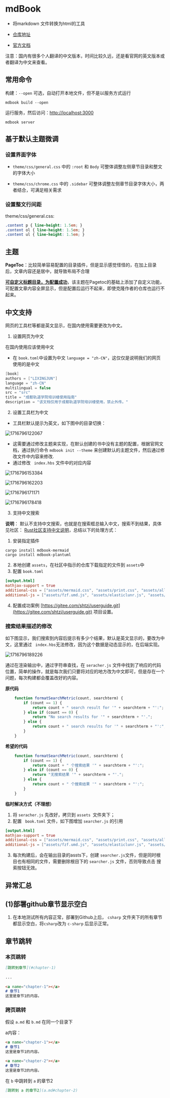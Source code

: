 # mdBook


- 将markdown 文件转换为html的工具

- [仓库地址](https://github.com/rust-lang/mdBook)

- [官方文档](https://rust-lang.github.io/mdBook)


注意：国内有很多个人翻译的中文版本，时间比较久远，还是看官网的英文版本或者翻译为中文来查看。


## 常用命令

构建：`--open` 可选，自动打开本地文件，但不是以服务方式运行

```
mdbook build --open
```
运行服务，然后访问：[http://localhost:3000](http://localhost:3000)

```
mdbook server
```

## 基于默认主题微调

### 设置界面字体

- `theme/css/general.css` 中的 `:root` 和 `Body` 可整体调整左侧章节目录和整文的字体大小

- `theme/css/chrome.css` 中的 `.sidebar` 可整体调整左侧章节目录字体大小，两者结合，可满足相关需求


### 设置整文行间距

theme/css/general.css:

```css
.content p { line-height: 1.5em; }
.content ol { line-height: 1.5em; }
.content ul { line-height: 1.5em; }

```


## 主题

**PageToc**：比较简单容易配置的目录插件，但是显示感觉怪怪的，在加上目录后，文章内容还是居中，就导致布局不合理

**[可自定义标题目录，为配置成功](https://github.com/zjp-CN/mdbook-theme?tab=readme-ov-file)**，该主题在Pagetoc的基础上添加了自定义功能，可配置文章内容全屏显示，但是配置后运行不起来，即使克隆作者的仓库也运行不起来。


## 中文支持

网页的工具栏等都是英文显示，在国内使用需要更改为中文。

1. 设置网页为中文

在国内使用应该使用中文

- 在 `book.toml`中设置为中文 `language = "zh-CN"`，这仅仅是说明我们的网页使用的是中文

```C#
[book]
authors = ["LIXINGJUN"]
language = "zh-CN"
multilingual = false
src = "src"
title = "成都轨道学院培训楼使用指南"
description = "该文档仅用于成都轨道学院培训楼使用，禁止外传。"
```

2. 设置工具栏为中文

- 工具栏默认提示为英文，如下图中的目录切换：

![1716796122067](image/mdbook/1716796122067.png)

- 这需要通过修改主题来实现，在默认创建的书中没有主题的配置，根据官网文档，通过执行命令 `mdbook init --theme` 来创建默认的主题文件，然后通过修改文件中内容来修改.
- 通过修改 ` index.hbs` 文件中的对应内容

![1716796153384](image/mdbook/1716796153384.png)

![1716796162203](image/mdbook/1716796162203.png)

![1716796171171](image/mdbook/1716796171171.png)

![1716796178418](image/mdbook/1716796178418.png)

3. 支持中文搜索

**说明**： 默认不支持中文搜索，也就是在搜索框总输入中文，搜索不到结果，具体见社区： [Rust社区支持中文说明](https://rustcc.cn/article?id=fd75c670-4e8a-40be-855c-4a5ad1da350a)，总结以下的处理方式：

1. 安装指定插件


```shell
cargo install mdbook-mermaid
cargo install mdbook-plantuml
```

2. 本地创建 `assets`，在社区中指示的仓库下载指定的文件到 `assets`中
3. 配置 `book.toml`

  ```Toml
[output.html]
mathjax-support = true
additional-css = ["assets/mermaid.css", "assets/print.css", "assets/all-page.css"]
additional-js = ["assets/fzf.umd.js", "assets/elasticlunr.js", "assets/mermaid.min.js", "assets/import-html.js","assets/searcher.js"]
```

4.  配置成功案例 [https://gitee.com/shtzj/userguide.git](https://gitee.com/shtzj/userguide.git) 项目设置。

### 搜索结果描述的修改

如下图显示，我们搜索到内容后提示有多少个结果，默认是英文显示的，要改为中文，这里通过 ` index.hbs`无法修改，因为这个数据是动态显示的，在后端实现。

![1716796189226](image/mdbook/1716796189226.png)

通过在渲染输出中，通过字符串查找，在 `seracher.js` 文件中找到了响应的代码位置，简单的操作，就是每次我们只要将对应的地方改为中文即可，但是存在一个问题，每次构建都会覆盖改好的内容。

**原代码**

```JavaScript
    function formatSearchMetric(count, searchterm) {
        if (count == 1) {
            return count + " search result for '" + searchterm + "':";
        } else if (count == 0) {
            return "No search results for '" + searchterm + "'.";
        } else {
            return count + " search results for '" + searchterm + "':";
        }
    }
```

**希望的代码**

```JavaScript
    function formatSearchMetric(count, searchterm) {
        if (count == 1) {
            return count + " 个搜索结果 '" + searchterm + "':";
        } else if (count == 0) {
            return "无搜索结果 '" + searchterm + "'.";
        } else {
            return count + " 个搜索结果 '" + searchterm + "':";
        }
    }
```

**临时解决方式（不理想）**

1. 将 `seracher.js`  先改好，拷贝到 `assets `文件夹下；
2. 配置 ` book.toml` 文件，如下图增加 `searcher.js` 的引用

```Toml
[output.html]
mathjax-support = true
additional-css = ["assets/mermaid.css", "assets/print.css", "assets/all-page.css"]
additional-js = ["assets/fzf.umd.js", "assets/elasticlunr.js", "assets/mermaid.min.js", "assets/import-html.js","assets/searcher.js"]
```

3. 每次构建后，会在输出目录的assts下，创建 `searcher.js`文件，但是同时根目也有相同的文件，需要删除根目下的 `searcher.js` 文件，否则导致点击 搜索按钮无效。


## 异常汇总

## (1)部署github章节显示空白

1. 在本地测试所有内容正常，部署到Github上后， `csharp` 文件夹下的所有章节都显示空白，将`csharp`改为 `c-sharp` 后显示正常。




## 章节跳转

### 本页跳转


```markdown
[跳转到章节](#chapter-1)
 
...
 
<a name="chapter-1"></a>
# 章节1
这里是章节1的内容。
```

### 跨页跳转

假设 `a.md` 和 `b.md` 在同一个目录下

a内容：

```markdown
<a name="chapter-1"></a>
# 章节1
这里是章节1的内容。

<a name="chapter-2"></a>
# 章节2
这里是章节2的内容。
```

在 `b` 中跳转到 `a` 的章节2

```markdown
[跳转到 a 的章节2](a.md#chapter-2)
```
